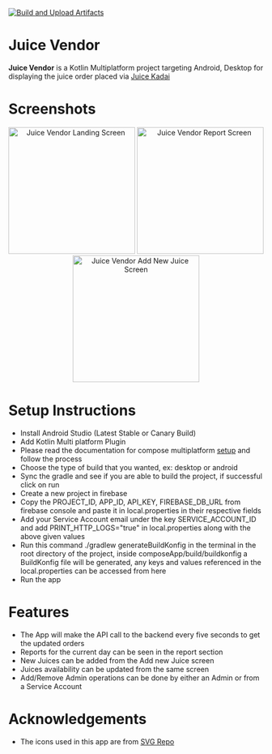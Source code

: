 [![Build and Upload Artifacts](https://github.com/dinesh-thiyagarajan/Juice-Vendor/actions/workflows/build.yml/badge.svg)](https://github.com/dinesh-thiyagarajan/Juice-Vendor/actions/workflows/build.yml)

# Juice Vendor

**Juice Vendor** is a Kotlin Multiplatform project targeting Android, Desktop for displaying the juice order placed via [Juice Kadai](https://github.com/dinesh-thiyagarajan/Juice-Kadai)

# Screenshots

<p align="center">
  <img src="https://github.com/user-attachments/assets/632a0dfa-f3f0-415a-9ef0-cbca154edbf6" width="250" alt="Juice Vendor Landing Screen"/>
  <img src="https://github.com/user-attachments/assets/7838a035-52cd-4af1-82cf-98ca44b78441" width="250" alt="Juice Vendor Report Screen"/>
  <img src="https://github.com/user-attachments/assets/4387ee52-b4a2-4ada-8c73-59f77f9a6c79" width="250" alt="Juice Vendor Add New Juice Screen"/>
</p>

# Setup Instructions

- Install Android Studio (Latest Stable or Canary Build)
- Add Kotlin Multi platform Plugin
- Please read the documentation for compose multiplatform [setup](https://www.jetbrains.com/help/kotlin-multiplatform-dev/compose-multiplatform-setup.html) and follow the process
- Choose the type of build that you wanted, ex: desktop or android
- Sync the gradle and see if you are able to build the project, if successful click on run
- Create a new project in firebase
- Copy the PROJECT_ID, APP_ID, API_KEY, FIREBASE_DB_URL from firebase console and paste it in local.properties in their respective fields
- Add your Service Account email under the key SERVICE_ACCOUNT_ID and add PRINT_HTTP_LOGS="true" in local.properties along with the above given values
- Run this command ./gradlew generateBuildKonfig in the terminal in the root directory of the project, inside composeApp/build/buildkonfig a BuildKonfig file will be generated, any keys and values referenced in the local.properties can be accessed from here
- Run the app

# Features
- The App will make the API call to the backend every five seconds to get the updated orders
- Reports for the current day can be seen in the report section
- New Juices can be added from the Add new Juice screen
- Juices availability can be updated from the same screen
- Add/Remove Admin operations can be done by either an Admin or from a Service Account 

# Acknowledgements

- The icons used in this app are from [SVG Repo](https://www.svgrepo.com)
  
